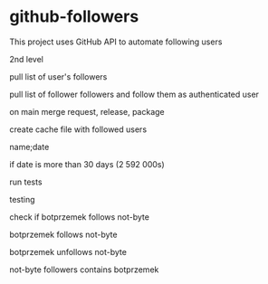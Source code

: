 # github-followers
This project uses GitHub API to automate following users

2nd level

pull list of user's followers

  pull list of follower followers and follow them as authenticated user

on main merge request, release, package

create cache file with followed users

name;date

if date is more than 30 days (2 592 000s)

run tests

testing

check if botprzemek follows not-byte

botprzemek follows not-byte

botprzemek unfollows not-byte

not-byte followers contains botprzemek